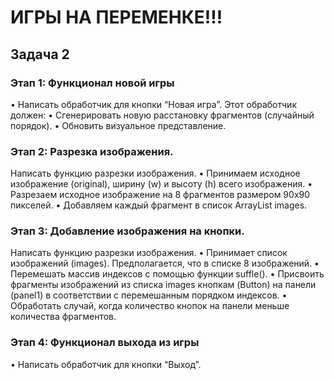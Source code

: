 # ИГРЫ НА ПЕРЕМЕНКЕ!!!
## Задача 2
### Этап 1: Функционал новой игры
•       Написать обработчик для кнопки “Новая игра”. Этот обработчик должен:
•	Сгенерировать новую расстановку фрагментов (случайный порядок).
•	Обновить визуальное представление.

### Этап 2: Разрезка изображения.
Написать функцию разрезки изображения.
•       Принимаем исходное изображение (original), ширину (w) и высоту (h) всего изображения.
•      Разрезаем исходное изображение на 8 фрагментов размером 90x90 пикселей.
•      Добавляем каждый фрагмент в список ArrayList images.

### Этап 3: Добавление изображения на кнопки.
Написать функцию разрезки изображения.
•     Принимает список изображений (images). Предполагается, что в списке 8 изображений.
•     Перемешать массив индексов с помощью функции suffle().
•     Присвоить фрагменты изображений из списка images кнопкам (Button) на панели (panel1) в соответствии с перемешанным порядком индексов.
•     Обработать случай, когда количество кнопок на панели меньше количества фрагментов.

### Этап 4: Функционал выхода из игры
• 	Написать обработчик для кнопки “Выход”.